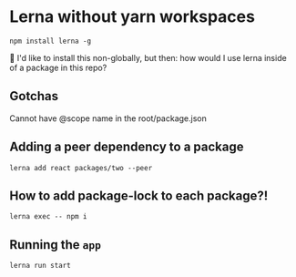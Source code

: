 # Lerna without yarn workspaces

```
npm install lerna -g
```

:thinking: I'd like to install this non-globally, but then: how would I use lerna inside of a package in this repo?


## Gotchas
Cannot have @scope name in the root/package.json 

## Adding a peer dependency to a package


```
lerna add react packages/two --peer
```

## How to add package-lock to each package?!

```
lerna exec -- npm i
```

## Running the `app`

```
lerna run start
```